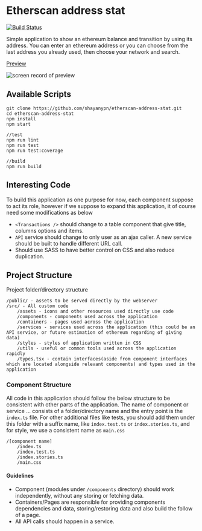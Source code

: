 

# Etherscan address stat
[![Build Status](https://travis-ci.com/shayanypn/etherscan-address-stat.svg?branch=master)](https://travis-ci.com/shayanypn/etherscan-address-stat)

Simple application to show an ethereum balance and transition by using its address. You can enter an ethereum address or you can choose from the last address you already used, then choose your network and search.

[Preview](https://etherscan-address-stat.vercel.app/)

![screen record of preview](https://github.com/shayanypn/etherscan-address-stat/blob/master/preview.gif)

## Available Scripts


    git clone https://github.com/shayanypn/etherscan-address-stat.git
    cd etherscan-address-stat
    npm install
    npm start

    //test
    npm run lint
    npm run test
    npm run test:coverage

    //build
    npm run build
    



## Interesting Code
To build this application as one purpose for now, each component suppose to act its role, however if we suppose to expand this application, it of course need some modifications as below
 - `<Transactions />` should change to a table component that give title, columns options and items.
 - `API` service should change to only user as an ajax caller. A new service should be built to handle different URL call.
 - Should use SASS to have better control on CSS and also reduce duplication.



## Project Structure
Project folder/directory structure

    /public/ - assets to be served directly by the webserver
    /src/ - All custom code
        /assets - icons and other resources used directly use code
        /components - components used across the application
        /containers - pages used across the application
        /services - services used across the application (this could be an API service, or future estimation of ethereum regarding of giving data)
        /styles - styles of application written in CSS
        /utils - useful or common tools used across the application rapidly
        /types.tsx - contain interfaces(aside from component interfaces which are located alongside relevant components) and types used in the application

### Component Structure
All code in this application should follow the below structure to be consistent with other parts of the application. The name of component or service ... consists of a folder/directory name and the entry point is the `index.ts` file. For other additional files like tests, you should add them under this folder with a suffix name, like `index.test.ts` or `index.stories.ts`, and for style, we use a consistent name as `main.css`

    /[component name]
    	/index.ts
    	/index.test.ts
    	/index.stories.ts
    	/main.css

#### Guidelines
 - Component (modules under `/components` directory) should work independently, without any storing or fetching data.
 - Containers/Pages are responsible for providing components dependencies and data, storing/restoring data and also build the follow of a page.
 - All API calls should happen in a service.
